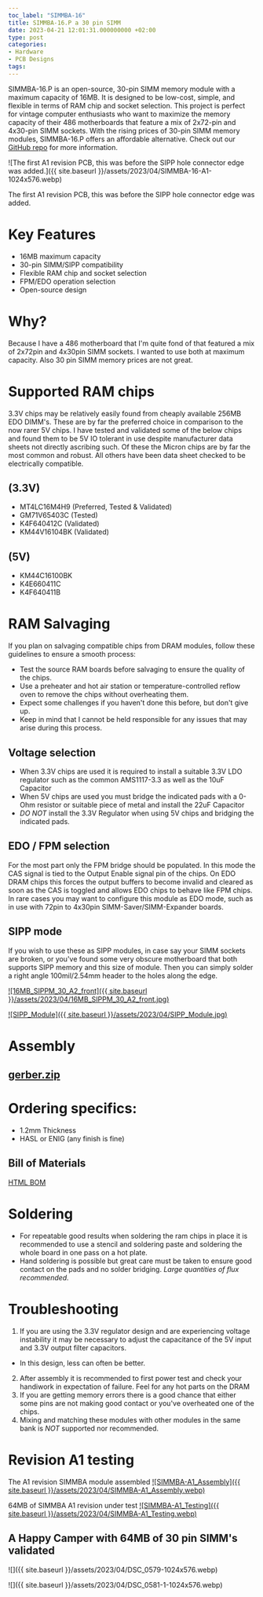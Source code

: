```yaml
---
toc_label: "SIMMBA-16"
title: SIMMBA-16.P a 30 pin SIMM
date: 2023-04-21 12:01:31.000000000 +02:00
type: post
categories:
- Hardware
- PCB Designs
tags:
---
```

SIMMBA-16.P is an open-source, 30-pin SIMM memory module with a maximum capacity of 16MB. It is designed to be low-cost, simple, and flexible in terms of RAM chip and socket selection. This project is perfect for vintage computer enthusiasts who want to maximize the memory capacity of their 486 motherboards that feature a mix of 2x72-pin and 4x30-pin SIMM sockets. With the rising prices of 30-pin SIMM memory modules, SIMMBA-16.P offers an affordable alternative. Check out our [GitHub repo](https://github.com/rigred/SIMMBA-16) for more information.

![The first A1 revision PCB, this was before the SIPP hole connector edge was added.]({{ site.baseurl }}/assets/2023/04/SIMMBA-16-A1-1024x576.webp)  

The first A1 revision PCB, this was before the SIPP hole connector edge was added.

[](https://github.com/rigred/SIMMBA-16#why)Key Features
=======================================================

*   16MB maximum capacity
*   30-pin SIMM/SIPP compatibility
*   Flexible RAM chip and socket selection
*   FPM/EDO operation selection
*   Open-source design

Why?
====

Because I have a 486 motherboard that I'm quite fond of that featured a mix of 2x72pin and 4x30pin SIMM sockets. I wanted to use both at maximum capacity. Also 30 pin SIMM memory prices are not great.

[](https://github.com/rigred/SIMMBA-16#what-is-this-thing)[](https://github.com/rigred/SIMMBA-16#supported-ram-chips)Supported RAM chips
========================================================================================================================================

3.3V chips may be relatively easily found from cheaply available 256MB EDO DIMM's.
These are by far the preferred choice in comparison to the now rarer 5V chips.
I have tested and validated some of the below chips and found them to be 5V IO tolerant in use despite manufacturer data sheets not directly ascribing such.
Of these the Micron chips are by far the most common and robust. All others have been data sheet checked to be electrically compatible.

(3.3V)
------
*   MT4LC16M4H9 (Preferred, Tested & Validated)
*   GM71V65403C (Tested)
*   K4F640412C (Validated)
*   KM44V16104BK (Validated)

(5V)
----
*   KM44C16100BK
*   K4E660411C
*   K4F640411B

[](https://github.com/rigred/SIMMBA-16#ram-salvaging)RAM Salvaging
==================================================================

If you plan on salvaging compatible chips from DRAM modules, follow these guidelines to ensure a smooth process:
*   Test the source RAM boards before salvaging to ensure the quality of the chips.
*   Use a preheater and hot air station or temperature-controlled reflow oven to remove the chips without overheating them.
*   Expect some challenges if you haven't done this before, but don't give up.
*   Keep in mind that I cannot be held responsible for any issues that may arise during this process.

[](https://github.com/rigred/SIMMBA-16#voltage-selection)Voltage selection
--------------------------------------------------------------------------

*   When 3.3V chips are used it is required to install a suitable 3.3V LDO regulator such as the common AMS1117-3.3 as well as the 10uF Capacitor
*   When 5V chips are used you must bridge the indicated pads with a 0-Ohm resistor or suitable piece of metal and install the 22uF Capacitor
*   _DO NOT_ install the 3.3V Regulator when using 5V chips and bridging the indicated pads.

[](https://github.com/rigred/SIMMBA-16#edo--fpm-selection)EDO / FPM selection
-----------------------------------------------------------------------------

For the most part only the FPM bridge should be populated. In this mode the CAS signal is tied to the Output Enable signal pin of the chips. On EDO DRAM chips this forces the output buffers to become invalid and cleared as soon as the CAS is toggled and allows EDO chips to behave like FPM chips. In rare cases you may want to configure this module as EDO mode, such as in use with 72pin to 4x30pin SIMM-Saver/SIMM-Expander boards.

[](https://github.com/rigred/SIMMBA-16#sipp-mode)SIPP mode
----------------------------------------------------------

If you wish to use these as SIPP modules, in case say your SIMM sockets are broken, or you've found some very obscure motherboard that both supports SIPP memory and this size of module. Then you can simply solder a right angle 100mil/2.54mm header to the holes along the edge.

[![16MB_SIPPM_30_A2_front]({{ site.baseurl }}/assets/2023/04/16MB_SIPPM_30_A2_front.jpg)](https://github.com/rigred/SIMMBA-16/blob/main/Images/16MB_SIPPM_30_A2_front.jpg)

[![SIPP_Module]({{ site.baseurl }}/assets/2023/04/SIPP_Module.jpg)](https://github.com/rigred/SIMMBA-16/blob/main/Images/SIPP_Module.jpg)

Assembly
========

[gerber.zip](https://raw.githubusercontent.com/rigred/SIMMBA-16/main/production/gerber.zip)
-------------------------------------------------------------------------------------------

[](https://github.com/rigred/SIMMBA-16#ordering-specifics)Ordering specifics:
=============================================================================
*   1.2mm Thickness
*   HASL or ENIG (any finish is fine)

Bill of Materials
-----------------

[HTML BOM](https://htmlpreview.github.io/?https://raw.githubusercontent.com/rigred/SIMMBA-16/main/bom/ibom.html)

[](https://github.com/rigred/SIMMBA-16#soldering)Soldering
==========================================================

*   For repeatable good results when soldering the ram chips in place it is recommended to use a stencil and soldering paste and soldering the whole board in one pass on a hot plate.
*   Hand soldering is possible but great care must be taken to ensure good contact on the pads and no solder bridging. _Large quantities of flux recommended._

[](https://github.com/rigred/SIMMBA-16#troubleshooting)Troubleshooting
======================================================================

1.  If you are using the 3.3V regulator design and are experiencing voltage instability it may be necessary to adjust the capacitance of the 5V input and 3.3V output filter capacitors.
  *   In this design, less can often be better.
2.  After assembly it is recommended to first power test and check your handiwork in expectation of failure. Feel for any hot parts on the DRAM
3.  If you are getting memory errors there is a good chance that either some pins are not making good contact or you've overheated one of the chips.
4.  Mixing and matching these modules with other modules in the same bank is _NOT_ supported nor recommended.

[](https://github.com/rigred/SIMMBA-16#revision-a1-testing)Revision A1 testing
==============================================================================

The A1 revision SIMMBA module assembled
[![SIMMBA-A1_Assembly]({{ site.baseurl }}/assets/2023/04/SIMMBA-A1_Assembly.webp)](https://github.com/rigred/SIMMBA-16/blob/main/Images/SIMMBA-A1_Assembly.webp)

64MB of SIMMBA A1 revision under test
[![SIMMBA-A1_Testing]({{ site.baseurl }}/assets/2023/04/SIMMBA-A1_Testing.webp)](https://github.com/rigred/SIMMBA-16/blob/main/Images/SIMMBA-A1_Testing.webp)

A Happy Camper with 64MB of 30 pin SIMM's validated
---------------------------------------------------

![]({{ site.baseurl }}/assets/2023/04/DSC_0579-1024x576.webp)

![]({{ site.baseurl }}/assets/2023/04/DSC_0581-1-1024x576.webp)
